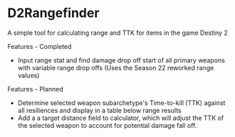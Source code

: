 # D2Rangefinder
A simple tool for calculating range and TTK for items in the game Destiny 2

Features - Completed
- Input range stat and find damage drop off start of all primary weapons with variable range drop offs (Uses the Season 22 reworked range values)

Features - Planned
- Determine selected weapon subarchetype's Time-to-kill (TTK) against all resiliences and display in a table below range results
- Add a a target distance field to calculator, which will adjust the TTK of the selected weapon to account for potential damage fall off.
